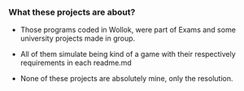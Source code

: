 ### What these projects are about?
- Those programs coded in Wollok, were part of Exams and some university projects made in group.

- All of them simulate being kind of a game with their respectively requirements in each readme.md

- None of these projects are absolutely mine, only the resolution.
